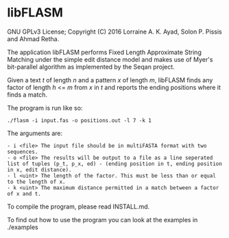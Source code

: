 libFLASM
========

GNU GPLv3 License; Copyright (C) 2016 Lorraine A. K. Ayad, Solon P. Pissis and Ahmad Retha.

The application libFLASM performs Fixed Length Approximate String Matching under
the simple edit distance model and makes use of Myer's bit-parallel algorithm
as implemented by the Seqan project.

Given a text *t* of length *n* and a pattern *x* of length *m*, libFLASM finds
any factor of length *h* <= *m* from *x* in *t* and reports the ending positions
where it finds a match.

The program is run like so:

`./flasm -i input.fas -o positions.out -l 7 -k 1`

The arguments are:

    - i <file> The input file should be in multiFASTA format with two sequences.
    - o <file> The results will be output to a file as a line seperated list of tuples (p_t, p_x, ed) - (ending position in t, ending position in x, edit distance).
    - l <uint> The length of the factor. This must be less than or equal to the length of x.
    - k <uint> The maximum distance permitted in a match between a factor of x and t.

To compile the program, please read INSTALL.md.

To find out how to use the program you can look at the examples in ./examples
